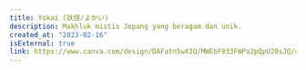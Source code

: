 ```yaml
---
title: Yokai (妖怪/よかい)
description: Makhluk mistis Jepang yang beragam dan unik.
created_at: "2023-02-16"
isExternal: true
link: https://www.canva.com/design/DAFatn5wX3Q/MWEbF933FWPa2pQpU20sJQ/view
---
```

